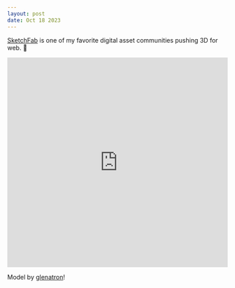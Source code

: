 ```yaml
---
layout: post
date: Oct 18 2023
---
```


[SketchFab](https://sketchfab.com) is one of my favorite digital asset communities pushing 3D for web. 💪

<div class="sketchfab-embed-wrapper"> <iframe title="Littlest Tokyo" frameborder="0" allowfullscreen mozallowfullscreen="true" webkitallowfullscreen="true" allow="autoplay; fullscreen; xr-spatial-tracking" xr-spatial-tracking execution-while-out-of-viewport execution-while-not-rendered web-share width="100%" height="480" src="https://sketchfab.com/models/94b24a60dc1b48248de50bf087c0f042/embed?autostart=1&dnt=1"> </iframe> </div>

Model by [glenatron](https://sketchfab.com/glenatron)!
